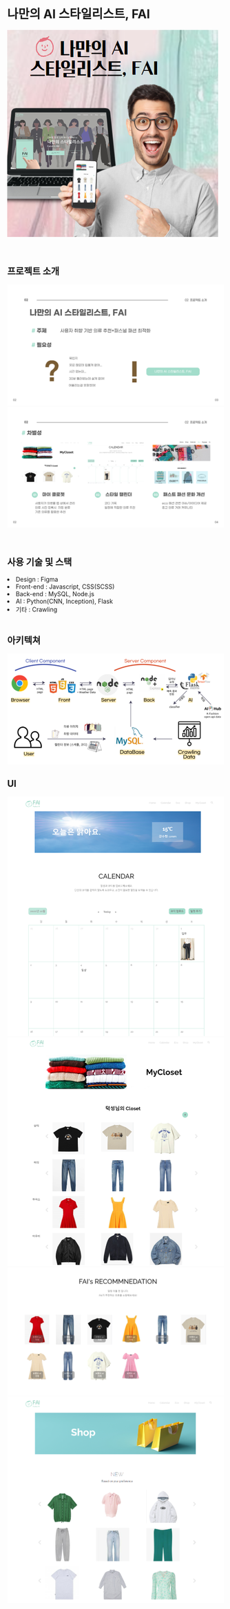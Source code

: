 # 나만의 AI 스타일리스트, FAI
![img](img/project_main_img.png)

<br>

## 프로젝트 소개
![img](img/project_introduce.png)
![img](img/project_introduce2.png)

<br>

## 사용 기술 및 스택
<li> Design : Figma </li>
<li> Front-end : Javascript, CSS(SCSS) </li>
<li> Back-end : MySQL, Node.js </li>
<li> AI : Python(CNN, Inception), Flask </li>
<li> 기타 : Crawling </li>

<br>

## 아키텍쳐
![img](img/architecture.png)

## UI
![img](img/UI_calendar.png)
![img](img/UI_MyCloset.png)
![img](img/UI_recommendation.png)
![img](img/UI_Shop.png)
